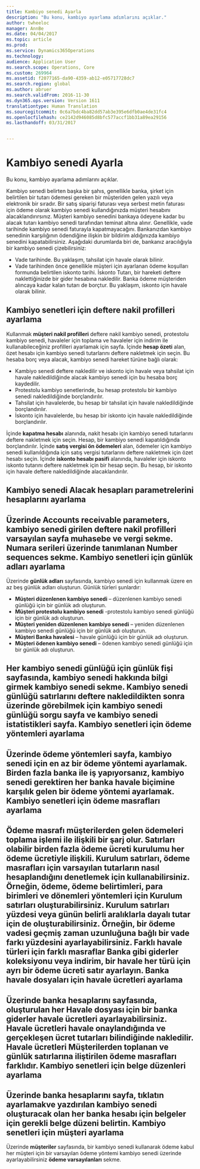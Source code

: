 ```yaml
---
title: Kambiyo senedi Ayarla
description: "Bu konu, kambiyo ayarlama adımlarını açıklar."
author: twheeloc
manager: AnnBe
ms.date: 04/04/2017
ms.topic: article
ms.prod: 
ms.service: Dynamics365Operations
ms.technology: 
audience: Application User
ms.search.scope: Operations, Core
ms.custom: 269964
ms.assetid: f2077165-da90-4359-ab12-e05717728dc7
ms.search.region: global
ms.author: abruer
ms.search.validFrom: 2016-11-30
ms.dyn365.ops.version: Version 1611
translationtype: Human Translation
ms.sourcegitcommit: 0c6a7bdc4ba82dd57ab3e395e6dfb0ae4de31fc4
ms.openlocfilehash: ce2142d946085d8bfc577accf1bb31a89ea29156
ms.lasthandoff: 03/31/2017


---
```


# <a name="set-up-bills-of-exchange"></a>Kambiyo senedi Ayarla

Bu konu, kambiyo ayarlama adımlarını açıklar.

Kambiyo senedi belirten başka bir şahıs, genellikle banka, şirket için belirtilen bir tutarı ödemesi gereken bir müşteriden gelen yazılı veya elektronik bir sıradır. Bir satış siparişi faturası veya serbest metin faturası için ödeme olarak kambiyo senedi kullandığınızda müşteri hesabını alacaklandırırsınız. Müşteri kambiyo senedini bankaya ödeyene kadar bu alacak tutarı kambiyo senedi tarafından teminat altına alınır. Genellikle, vade tarihinde kambiyo senedi faturayla kapatmayacağını. Bankanızdan kambiyo senedinin karşılığının ödendiğine ilişkin bir bildirim aldığınızda kambiyo senedini kapatabilirsiniz. Aşağıdaki durumlarda biri de, bankanız aracılığıyla bir kambiyo senedi çizebilirsiniz:

-   Vade tarihinde. Bu yaklaşım, tahsilat için havale olarak bilinir.
-   Vade tarihinden önce genellikle müşteri için ayarlanan ödeme koşulları formunda belirtilen iskonto tarihi. İskonto Tutarı, bir hareketi deftere naklettiğinizde bir gider hesabına nakledilir. Banka ödeme müşteriden alıncaya kadar kalan tutarı de borçtur. Bu yaklaşım, iskonto için havale olarak bilinir.

## <a name="set-up-posting-profiles-for-bills-of-exchange"></a>Kambiyo senetleri için deftere nakil profilleri ayarlama
Kullanmak **müşteri nakil profilleri** deftere nakil kambiyo senedi, protestolu kambiyo senedi, havaleler için toplama ve havaleler için indirim ile kullanabileceğiniz profilleri ayarlamak için sayfa. İçinde **hesap özeti** alan, özet hesabı için kambiyo senedi tutarlarını deftere nakletmek için seçin. Bu hesaba borç veya alacak, kambiyo senedi hareket türüne bağlı olarak:
-   Kambiyo senedi deftere nakledilir ve iskonto için havale veya tahsilat için havale nakledildiğinde alacak kambiyo senedi için bu hesaba borç kaydedilir.
-   Protestolu kambiyo senetlerinde, bu hesap protestolu bir kambiyo senedi nakledildiğinde borçlandırılır.
-   Tahsilat için havalelerde, bu hesap bir tahsilat için havale nakledildiğinde borçlandırılır.
-   İskonto için havalelerde, bu hesap bir iskonto için havale nakledildiğinde borçlandırılır.

İçinde **kapatma hesabı** alanında, nakit hesabı için kambiyo senedi tutarlarını deftere nakletmek için seçin. Hesap, bir kambiyo senedi kapatıldığında borçlandırılır. İçinde **satış vergisi ön ödemeleri** alan, ödemeler için kambiyo senedi kullanıldığında için satış vergisi tutarlarını deftere nakletmek için özet hesabı seçin. İçinde **iskonto hesabı pasifi** alanında, havaleler için iskonto iskonto tutarını deftere nakletmek için bir hesap seçin. Bu hesap, bir iskonto için havale deftere nakledildiğinde alacaklandırılır.

## <a name="set-up-accounts-receivable-parameters-for-bills-of-exchange"></a>Kambiyo senedi Alacak hesapları parametrelerini hesaplarını ayarlama
Üzerinde **Accounts receivable parameters**, kambiyo senedi girilen deftere nakil profilleri varsayılan sayfa **muhasebe ve vergi** sekme. Numara serileri üzerinde tanımlanan **Number sequences** sekme.
Kambiyo senetleri için günlük adları ayarlama
------------------------------------------

Üzerinde **günlük adları** sayfasında, kambiyo senedi için kullanmak üzere en az beş günlük adları oluşturun. Günlük türleri şunlardır:
-   **Müşteri düzenlenen kambiyo senedi** – düzenlenen kambiyo senedi günlüğü için bir günlük adı oluşturun.
-   **Müşteri protestolu kambiyo senedi** -protestolu kambiyo senedi günlüğü için bir günlük adı oluşturun.
-   **Müşteri yeniden düzenlenen kambiyo senedi** – yeniden düzenlenen kambiyo senedi günlüğü için bir günlük adı oluşturun.
-   **Müşteri Banka havalesi** – havale günlüğü için bir günlük adı oluşturun.
-   **Müşteri ödenen kambiyo senedi** – ödenen kambiyo senedi günlüğü için bir günlük adı oluşturun.

Her kambiyo senedi günlüğü için günlük fişi sayfasında, kambiyo senedi hakkında bilgi girmek **kambiyo senedi** sekme. Kambiyo senedi günlüğü satırlarını deftere nakledildikten sonra üzerinde görebilmek için **kambiyo senedi günlüğü sorgu** sayfa ve **kambiyo senedi istatistikleri** sayfa.
Kambiyo senetleri için ödeme yöntemleri ayarlama
-----------------------------------------------

Üzerinde **ödeme yöntemleri** sayfa, kambiyo senedi için en az bir ödeme yöntemi ayarlamak. Birden fazla banka ile iş yapıyorsanız, kambiyo senedi gerektiren her banka havale biçimine karşılık gelen bir ödeme yöntemi ayarlamak.
Kambiyo senetleri için ödeme masrafları ayarlama
-----------------------------------------

Ödeme masrafı müşterilerden gelen ödemeleri toplama işlemi ile ilişkili bir şarj olur. Satırları olabilir birden fazla ödeme ücreti kurulumu her ödeme ücretiyle ilişkili. Kurulum satırları, ödeme masrafları için varsayılan tutarların nasıl hesaplandığını denetlemek için kullanabilirsiniz. Örneğin, ödeme, ödeme belirtimleri, para birimleri ve dönemleri yöntemleri için Kurulum satırları oluşturabilirsiniz. Kurulum satırları yüzdesi veya günün belirli aralıklarla dayalı tutar için de oluşturabilirsiniz. Örneğin, bir ödeme vadesi geçmiş zaman uzunluğuna bağlı bir vade farkı yüzdesini ayarlayabilirsiniz. Farklı havale türleri için farklı masraflar Banka gibi giderler **koleksiyonu** veya **indirim**, bir havale her türü için ayrı bir ödeme ücreti satır ayarlayın.
Banka havale dosyaları için havale ücretleri ayarlama
------------------------------------------------

Üzerinde **banka hesaplarını** sayfasında, oluşturulan her Havale dosyası için bir banka giderler havale ücretleri ayarlayabilirsiniz. Havale ücretleri havale onaylandığında ve gerçekleşen ücret tutarları bilindiğinde nakledilir. Havale ücretleri Müşterilerden toplanan ve günlük satırlarına iliştirilen ödeme masrafları farklıdır.
Kambiyo senetleri için belge düzenleri ayarlama
---------------------------------------------

Üzerinde **banka hesaplarını** sayfa, tıklatın **ayarlamak**ve yazdırılan kambiyo senedi oluşturacak olan her banka hesabı için belgeler için gerekli belge düzeni belirtin.
Kambiyo senetleri için müşteri ayarlama
--------------------------------------

Üzerinde **müşteriler** sayfasında, bir kambiyo senedi kullanarak ödeme kabul her müşteri için bir varsayılan ödeme yöntemi kambiyo senedi üzerinde ayarlayabilirsiniz **ödeme varsayılanları** sekme.




